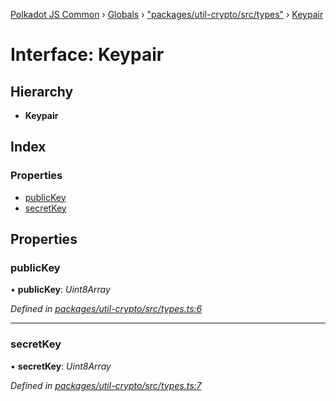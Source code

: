 [Polkadot JS Common](../README.md) › [Globals](../globals.md) › ["packages/util-crypto/src/types"](../modules/_packages_util_crypto_src_types_.md) › [Keypair](_packages_util_crypto_src_types_.keypair.md)

# Interface: Keypair

## Hierarchy

* **Keypair**

## Index

### Properties

* [publicKey](_packages_util_crypto_src_types_.keypair.md#publickey)
* [secretKey](_packages_util_crypto_src_types_.keypair.md#secretkey)

## Properties

###  publicKey

• **publicKey**: *Uint8Array*

*Defined in [packages/util-crypto/src/types.ts:6](https://github.com/polkadot-js/common/blob/437314e5/packages/util-crypto/src/types.ts#L6)*

___

###  secretKey

• **secretKey**: *Uint8Array*

*Defined in [packages/util-crypto/src/types.ts:7](https://github.com/polkadot-js/common/blob/437314e5/packages/util-crypto/src/types.ts#L7)*
